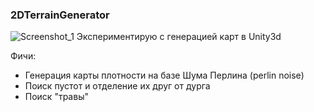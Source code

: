 ### 2DTerrainGenerator
![Screenshot_1](https://user-images.githubusercontent.com/39217750/198834354-6f157755-81cc-41dc-a983-f60667938305.jpg)
Экспериментирую с генерацией карт в Unity3d

Фичи:
- Генерация карты плотности на базе Шума Перлина (perlin noise)
- Поиск пустот и отделение их друг от дурга
- Поиск "травы"

